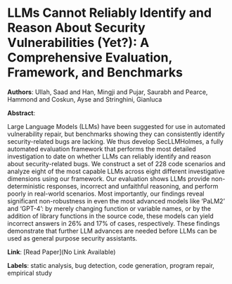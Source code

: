# LLMs Cannot Reliably Identify and Reason About Security Vulnerabilities (Yet?): A Comprehensive Evaluation, Framework, and Benchmarks

**Authors**: Ullah, Saad and Han, Mingji and Pujar, Saurabh and Pearce, Hammond and Coskun, Ayse and Stringhini, Gianluca

**Abstract**:

Large Language Models (LLMs) have been suggested for use in automated vulnerability repair, but benchmarks showing they can consistently identify security-related bugs are lacking. We thus develop SecLLMHolmes, a fully automated evaluation framework that performs the most detailed investigation to date on whether LLMs can reliably identify and reason about security-related bugs. We construct a set of 228 code scenarios and analyze eight of the most capable LLMs across eight different investigative dimensions using our framework. Our evaluation shows LLMs provide non-deterministic responses, incorrect and unfaithful reasoning, and perform poorly in real-world scenarios. Most importantly, our findings reveal significant non-robustness in even the most advanced models like ‘PaLM2’ and ‘GPT-4’: by merely changing function or variable names, or by the addition of library functions in the source code, these models can yield incorrect answers in 26% and 17% of cases, respectively. These findings demonstrate that further LLM advances are needed before LLMs can be used as general purpose security assistants.

**Link**: [Read Paper](No Link Available)

**Labels**: static analysis, bug detection, code generation, program repair, empirical study
